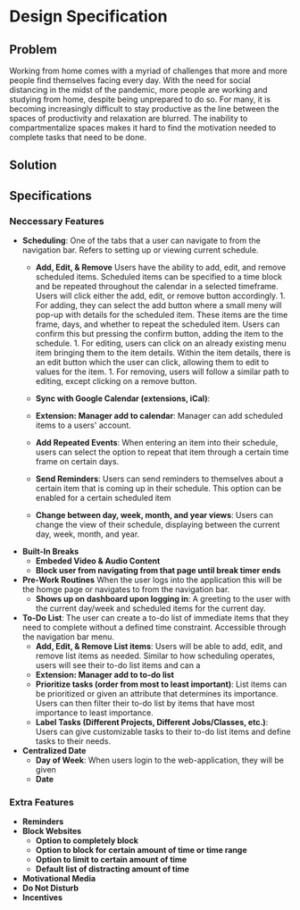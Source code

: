 # Design Specification

## Problem
Working from home comes with a myriad of challenges that more and more people find themselves facing every day. With the need for social distancing in the midst of the pandemic, more people are working and studying from home, despite being unprepared to do so. For many,  it is becoming increasingly difficult to stay productive as the line between the spaces of productivity and relaxation are blurred. The inability to compartmentalize spaces makes it hard to find the motivation needed to complete tasks that need to be done.
## Solution


## Specifications

### Neccessary Features 

* **Scheduling**: One of the tabs that a user can navigate to from the navigation bar. Refers to setting up or viewing current schedule. 
    * **Add, Edit, & Remove** Users have the ability to add, edit, and remove scheduled items. Scheduled items can be specified to a time block and be repeated throughout the calendar
                               in a selected timeframe. Users will click either the add, edit, or remove button accordingly. 
                               1. For adding, they can select the add button where a small meny
                               will pop-up with details for the scheduled item. These items are the time frame, days, and whether to repeat the scheduled item. Users can confirm this but
                               pressing the confirm button, adding the item to the schedule. 
                               1. For editing, users can click on an already existing menu item bringing them to the item details.
                               Within the item details, there is an edit button which the user can click, allowing them to edit to values for the item. 
                               1. For removing, users will follow
                               a similar path to editing, except clicking on a remove button.
    * **Sync with Google Calendar (extensions, iCal)**: 
    * **Extension: Manager add to calendar**: Manager can add scheduled items to a users' account. 
    * **Add Repeated Events**: When entering an item into their schedule, users can select the option to repeat that item through a certain time frame on certain days. 
    * **Send Reminders**: Users can send reminders to themselves about a certain item that is coming up in their schedule. This option can be enabled for a certain scheduled item
                          
    * **Change between day, week, month, and year views**: Users can change the view of their schedule, displaying between the current day, week, month, and year. 
* **Built-In Breaks** 
    * **Embeded Video & Audio Content**
    * **Block user from navigating from that page until break timer ends**
* **Pre-Work Routines** When the user logs into the application this will be the homge page or navigates to from the navigation bar. 
    * **Shows up on dashboard upon logging in**: A greeting to the user with the current day/week and scheduled items for the current day.
* **To-Do List**: The user can create a to-do list of immediate items that they need to complete without a defined time constraint. Accessible through the navigation bar menu.
    * **Add, Edit, & Remove List items**: Users will be able to add, edit, and remove list items as needed. Similar to how scheduling operates, users will see their to-do list items
    and can a
    * **Extension: Manager add to to-do list**
    * **Prioritize tasks (order from most to least important)**: List items can be prioritized or given an attribute that determines its importance. Users can then filter
    their to-do list by items that have most importance to least importance.
    * **Label Tasks (Different Projects, Different Jobs/Classes, etc.)**: Users can give customizable tasks to their to-do list items and define tasks to their needs.
* **Centralized Date**
    * **Day of Week**: When users login to the web-application, they will be given 
    * **Date**

### Extra Features

* **Reminders**
* **Block Websites**
    * **Option to completely block**
    * **Option to block for certain amount of time or time range**
    * **Option to limit to certain amount of time**
    * **Default list of distracting amount of time**
* **Motivational Media**
* **Do Not Disturb**
* **Incentives**